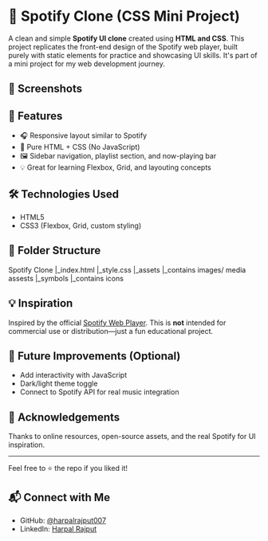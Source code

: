 # 🎵 Spotify Clone (CSS Mini Project)

A clean and simple **Spotify UI clone** created using **HTML and CSS**. This project replicates the front-end design of the Spotify web player, built purely with static elements for practice and showcasing UI skills. It's part of a mini project for my web development journey.

## 📸 Screenshots



## 🚀 Features

- 🎧 Responsive layout similar to Spotify
- 🎨 Pure HTML + CSS (No JavaScript)
- 🖼️ Sidebar navigation, playlist section, and now-playing bar
- 💡 Great for learning Flexbox, Grid, and layouting concepts

## 🛠️ Technologies Used

- HTML5
- CSS3 (Flexbox, Grid, custom styling)

## 📁 Folder Structure

Spotify Clone
  |_index.html
  |_style.css
  |_assets
    |_contains images/ media assests 
  |_symbols
    |_contains icons

  
## 💡 Inspiration

Inspired by the official [Spotify Web Player](https://open.spotify.com/). This is **not** intended for commercial use or distribution—just a fun educational project.

## 📌 Future Improvements (Optional)

- Add interactivity with JavaScript
- Dark/light theme toggle
- Connect to Spotify API for real music integration

## 🙌 Acknowledgements

Thanks to online resources, open-source assets, and the real Spotify for UI inspiration.

---

Feel free to ⭐ the repo if you liked it!

## 📬 Connect with Me

- GitHub: [@harpalrajput007](https://github.com/harpalrajput007)
- LinkedIn: [Harpal Rajput](www.linkedin.com/in/harpalrajput007)

